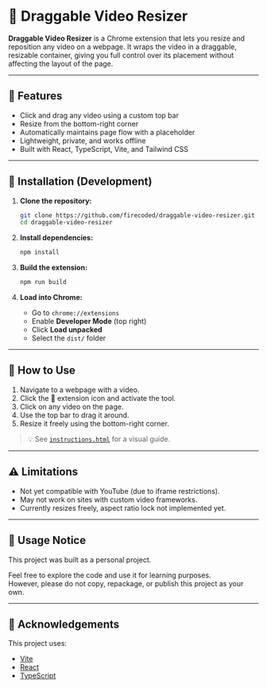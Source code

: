 # 🎥 Draggable Video Resizer

**Draggable Video Resizer** is a Chrome extension that lets you resize and reposition any video on a webpage. It wraps the video in a draggable, resizable container, giving you full control over its placement without affecting the layout of the page.

---

## 🧩 Features

-   Click and drag any video using a custom top bar
-   Resize from the bottom-right corner
-   Automatically maintains page flow with a placeholder
-   Lightweight, private, and works offline
-   Built with React, TypeScript, Vite, and Tailwind CSS

---

## 🚀 Installation (Development)

1. **Clone the repository:**

    ```bash
    git clone https://github.com/firecoded/draggable-video-resizer.git
    cd draggable-video-resizer
    ```

2. **Install dependencies:**

    ```bash
    npm install
    ```

3. **Build the extension:**

    ```bash
    npm run build
    ```

4. **Load into Chrome:**

    - Go to `chrome://extensions`
    - Enable **Developer Mode** (top right)
    - Click **Load unpacked**
    - Select the `dist/` folder

---

## 📖 How to Use

1. Navigate to a webpage with a video.
2. Click the 🧩 extension icon and activate the tool.
3. Click on any video on the page.
4. Use the top bar to drag it around.
5. Resize it freely using the bottom-right corner.

> 💡 See [`instructions.html`](./instructions.html) for a visual guide.

---

## ⚠️ Limitations

-   Not yet compatible with YouTube (due to iframe restrictions).
-   May not work on sites with custom video frameworks.
-   Currently resizes freely, aspect ratio lock not implemented yet.

---

## 📄 Usage Notice

This project was built as a personal project.

Feel free to explore the code and use it for learning purposes.  
However, please do not copy, repackage, or publish this project as your own.

---

## 🙏 Acknowledgements

This project uses:

-   [Vite](https://vitejs.dev/)
-   [React](https://react.dev/)
-   [TypeScript](https://www.typescriptlang.org/)
